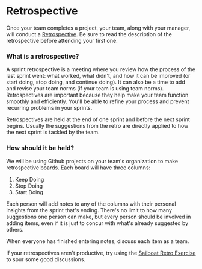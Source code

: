 # Retrospective

Once your team completes a project, your team, along with your manager, will conduct a [Retrospective](https://www.mountaingoatsoftware.com/agile/scrum/sprint-retrospective). Be sure to read the description of the retrospective before attending your first one.

### What is a retrospective?

A sprint retrospective is a meeting where you review how the process of the last sprint went: what worked, what didn't, and how it can be improved (or start doing, stop doing, and continue doing). It can also be a time to add and revise your team norms (if your team is using team norms). Retrospectives are important because they help make your team function smoothly and efficiently. You'll be able to refine your process and prevent recurring problems in your sprints.

Retrospectives are held at the end of one sprint and before the next sprint begins. Usually the suggestions from the retro are directly applied to how the next sprint is tackled by the team.

### How should it be held?

We will be using Github projects on your team's organization to make retrospective boards. Each board will have three columns:

1. Keep Doing
1. Stop Doing
1. Start Doing

Each person will add notes to any of the columns with their personal insights from the sprint that's ending. There's no limit to how many suggestions one person can make, but every person should be involved in adding items, even if it is just to concur with what's already suggested by others.

When everyone has finished entering notes, discuss each item as a team.

If your retrospectives aren't productive, try using the [Sailboat Retro Exercise](./../exercises/sailboat-retro.md) to spur some good discussions.